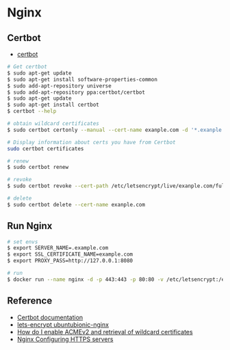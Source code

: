 # Nginx

## Certbot

- [certbot](https://certbot.eff.org/docs/install.html#operating-system-packages)

```bash
# Get certbot
$ sudo apt-get update
$ sudo apt-get install software-properties-common
$ sudo add-apt-repository universe
$ sudo add-apt-repository ppa:certbot/certbot
$ sudo apt-get update
$ sudo apt-get install certbot
$ certbot --help

# obtain wildcard certificates
$ sudo certbot certonly --manual --cert-name exanple.com -d '*.exanple.com' -d exanple.com --agree-tos --manual-public-ip-logging-ok --preferred-challenges dns-01

# Display information about certs you have from Certbot
sudo certbot certificates

# renew
$ sudo certbot renew

# revoke
$ sudo certbot revoke --cert-path /etc/letsencrypt/live/exanple.com/fullchain.pem

# delete
$ sudo certbot delete --cert-name exanple.com
```

## Run Nginx

```bash
# set envs
$ export SERVER_NAME=.example.com
$ export SSL_CERTIFICATE_NAME=example.com
$ export PROXY_PASS=http://127.0.0.1:8080

# run
$ docker run --name nginx -d -p 443:443 -p 80:80 -v /etc/letsencrypt:/etc/letsencrypt -e SERVER_NAME -e SSL_CERTIFICATE_NAME -e PROXY_PASS --restart always maguowei/nginx
```

## Reference

- [Certbot documentation](https://certbot.eff.org/docs/)
- [lets-encrypt ubuntubionic-nginx](https://certbot.eff.org/lets-encrypt/ubuntubionic-nginx)
- [How do I enable ACMEv2 and retrieval of wildcard certificates](https://github.com/certbot/certbot/issues/5719)
- [Nginx Configuring HTTPS servers](http://nginx.org/en/docs/http/configuring_https_servers.html)
